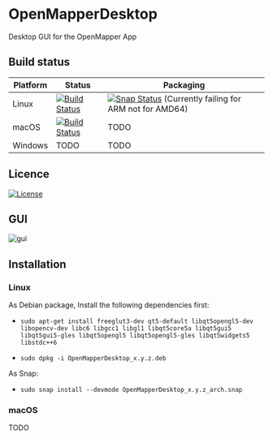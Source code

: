# OpenMapperDesktop
Desktop GUI for the OpenMapper App


## Build status

| Platform  | Status   | Packaging |
| --------- | ---------| ---------|
| Linux     | [![Build Status](https://travis-ci.org/OpenMapper/OpenMapperDesktop.svg?branch=master)](https://travis-ci.org/OpenMapper/OpenMapperDesktop) | [![Snap Status](https://build.snapcraft.io/badge/OpenMapper/OpenMapperDesktop.svg)](https://build.snapcraft.io/user/OpenMapper/OpenMapperDesktop) (Currently failing for ARM not for AMD64) |
| macOS | [![Build Status](https://travis-ci.org/OpenMapper/OpenMapperDesktop.svg?branch=master)](https://travis-ci.org/OpenMapper/OpenMapperDesktop) | TODO |
| Windows   | TODO | TODO |


## Licence

[![License](https://img.shields.io/badge/License-Apache%202.0-blue.svg)](https://opensource.org/licenses/Apache-2.0)


## GUI
![gui](https://github.com/OpenMapper/OpenMapperDesktop/blob/feature/gui_improvements/doc/gui.png)


## Installation
### Linux
As Debian package, Install the following dependencies first:

* `sudo apt-get install freeglut3-dev qt5-default libqt5opengl5-dev libopencv-dev libc6 libgcc1 libgl1 libqt5core5a libqt5gui5 libqt5gui5-gles libqt5opengl5 libqt5opengl5-gles libqt5widgets5 libstdc++6`

* `sudo dpkg -i OpenMapperDesktop_x.y.z.deb`

As Snap:

* `sudo snap install --devmode OpenMapperDesktop_x.y.z_arch.snap`

### macOS
TODO
